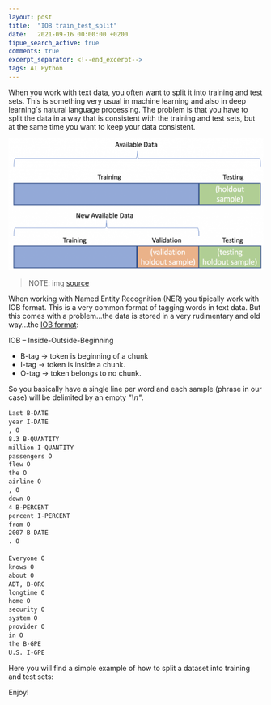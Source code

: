 ```yaml
---
layout: post
title:  "IOB train_test_split"
date:   2021-09-16 00:00:00 +0200
tipue_search_active: true
comments: true
excerpt_separator: <!--end_excerpt-->
tags: AI Python
---
```


When you work with text data, you often want to split it into training and test sets. This is something very usual in machine learning and also in deep learning´s natural language processing. The problem is that you have to split the data in a way that is consistent with the training and test sets, but at the same time you want to keep your data consistent.

![iob_train_test_split](/img/posts/IOB_train_test_split/train_test.png)

>NOTE: img [source](https://datascience.stackexchange.com/questions/61467/clarification-on-train-test-and-val-and-how-to-use-implement-it)

<!--end_excerpt-->

When working with Named Entity Recognition (NER) you tipically work with IOB format. This is a very common format of tagging words in text data. But this comes with a problem...the data is stored in a very rudimentary and old way...the [IOB format](https://en.wikipedia.org/wiki/Inside%E2%80%93outside%E2%80%93beginning_(tagging)):



IOB – Inside-Outside-Beginning 
- B-tag -> token is beginning of a chunk
- I-tag ->   token is inside a chunk. 
- O-tag -> token belongs to no chunk. 

So you basically have a single line per word and each sample (phrase in our case) will be delimited by an empty _"\n"_. 

```txt
Last B-DATE
year I-DATE
, O
8.3 B-QUANTITY
million I-QUANTITY
passengers O
flew O
the O
airline O
, O
down O
4 B-PERCENT
percent I-PERCENT
from O
2007 B-DATE
. O

Everyone O
knows O
about O
ADT, B-ORG
longtime O
home O
security O
system O
provider O
in O
the B-GPE
U.S. I-GPE

```

Here you will find a simple example of how to split a dataset into training and test sets:

<script src="https://gist.github.com/enriquecatala/b7123540d8fae9930ed11ac982038d0c.js"></script>

Enjoy!